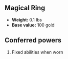 ## Magical Ring
- **Weight:** 0.1 lbs
- **Base value:** 100 gold
## Conferred powers
1. Fixed abilities when worn
